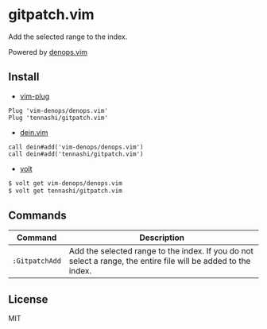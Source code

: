# gitpatch.vim
Add the selected range to the index.

Powered by [denops.vim](https://github.com/vim-denops/denops.vim)

## Install
* [vim-plug](https://github.com/junegunn/vim-plug)

```vim
Plug 'vim-denops/denops.vim'
Plug 'tennashi/gitpatch.vim'
```

* [dein.vim](https://github.com/Shougo/dein.vim)

```vim
call dein#add('vim-denops/denops.vim')
call dein#add('tennashi/gitpatch.vim')
```

* [volt](https://github.com/vim-volt/volt)

```bash
$ volt get vim-denops/denops.vim
$ volt get tennashi/gitpatch.vim
```

## Commands
| Command | Description |
| ------- | ----------- |
| `:GitpatchAdd` | Add the selected range to the index.  If you do not select a range, the entire file will be added to the index. |

## License
MIT
